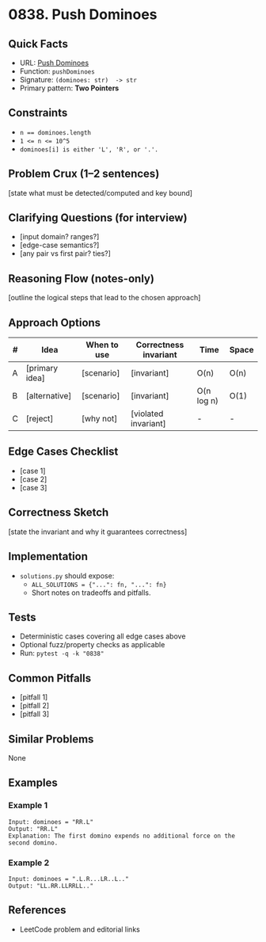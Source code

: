 # 0838. Push Dominoes

## Quick Facts

- URL: [Push Dominoes](https://leetcode.com/problems/push-dominoes/)
- Function: `pushDominoes`
- Signature: `(dominoes: str)  -> str`
- Primary pattern: **Two Pointers**

## Constraints

- `n == dominoes.length`
- `1 <= n <= 10^5`
- `dominoes[i] is either 'L', 'R', or '.'.`

## Problem Crux (1–2 sentences)

[state what must be detected/computed and key bound]

## Clarifying Questions (for interview)

- [input domain? ranges?]
- [edge-case semantics?]
- [any pair vs first pair? ties?]

## Reasoning Flow (notes-only)

[outline the logical steps that lead to the chosen approach]

## Approach Options

| # | Idea | When to use | Correctness invariant | Time | Space |
|---|------|-------------|-----------------------|------|-------|
| A | [primary idea] | [scenario] | [invariant] | O(n) | O(n) |
| B | [alternative] | [scenario] | [invariant] | O(n log n) | O(1) |
| C | [reject] | [why not] | [violated invariant] | - | - |

## Edge Cases Checklist

- [case 1]
- [case 2]
- [case 3]

## Correctness Sketch

[state the invariant and why it guarantees correctness]

## Implementation

- `solutions.py` should expose:
  - `ALL_SOLUTIONS = {"...": fn, "...": fn}`
  - Short notes on tradeoffs and pitfalls.

## Tests

- Deterministic cases covering all edge cases above
- Optional fuzz/property checks as applicable
- Run: `pytest -q -k "0838"`

## Common Pitfalls

- [pitfall 1]
- [pitfall 2]
- [pitfall 3]

## Similar Problems

None

## Examples

### Example 1

```text
Input: dominoes = "RR.L"
Output: "RR.L"
Explanation: The first domino expends no additional force on the second domino.
```

### Example 2

```text
Input: dominoes = ".L.R...LR..L.."
Output: "LL.RR.LLRRLL.."
```

## References

- LeetCode problem and editorial links
